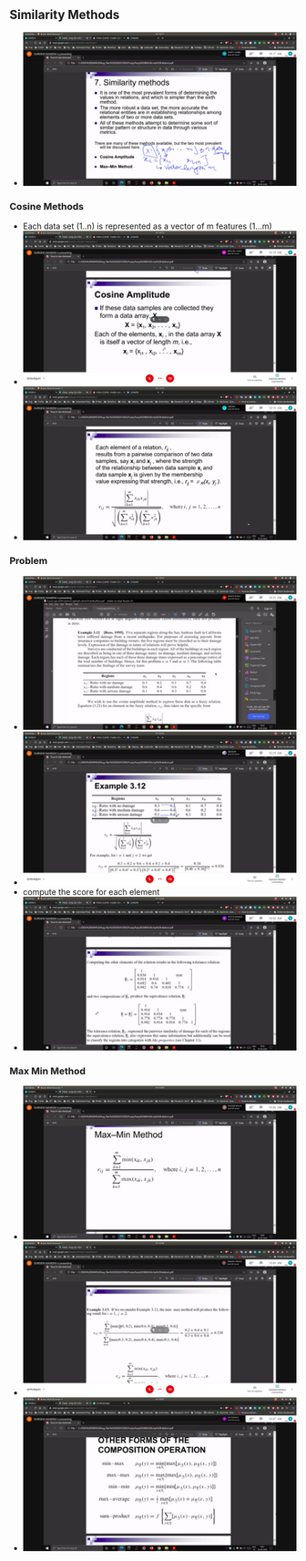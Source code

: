## Similarity Methods
- ![sim_methods](sim_methods.jpg)
### Cosine Methods
- Each data set (1..n) is represented as a vector of m features (1...m)
- ![cos_rep](cos_rep.jpg)
- ![cos_solve](cos_solve.jpg)
### Problem
- ![prog](prog.jpg)
- ![prob1_solve](prob1_solve.jpg)
- compute the score for each element
- ![mat_solve](mat_solve.jpg)

### Max Min Method
- ![max_min](max_min.jpg)
- ![max_min_solve](max_min_solve.jpg)
- ![other_compo](other_compo.jpg)